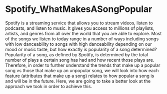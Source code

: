 # Spotify_WhatMakesASongPopular
Spotify is a streaming service that allows you to stream videos, listen to podcasts, and listen to music. It gives you access to millions of playlists, artists, and genres from all over the world that you are able to explore. Most of the songs we listen to today range in a number of ways including songs with low danceability to songs with high danceability depending on our mood or music taste, but how exactly is popularity of a song determined? Popularity of a song, as defined by Spotify, is determined by the total number of plays a certain song has had and how recent those plays are. Therefore, in order to further understand the trends that make up a popular song vs those that make up an unpopular song, we will look into how each feature (attributes that make up a song) relates to how popular a song is and will be in the future. Here, we are going to take a better look at the approach we took in order to achieve this.
